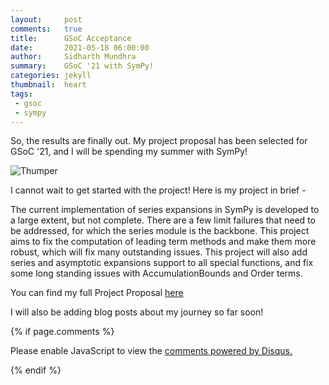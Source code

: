 ```yaml
---
layout:     post
comments:   true
title:      GSoC Acceptance
date:       2021-05-18 06:00:00
author:     Sidharth Mundhra
summary:    GSoC '21 with SymPy!
categories: jekyll
thumbnail:  heart
tags:
 - gsoc
 - sympy
---
```


So, the results are finally out. My project proposal has been selected for GSoC '21,
and I will be spending my summer with SymPy!

![Thumper](https://i.imgur.com/jYY26JT.png)

I cannot wait to get started with the project! Here is my project in brief -

The current implementation of series expansions in SymPy is developed to a large extent, but not complete. There are a few limit failures that need to be addressed, for which the series module is the backbone. This project aims to fix the computation of leading term methods and make them more robust, which will fix many outstanding issues. This project will also add series and asymptotic expansions support to all special functions, and fix some long standing issues with AccumulationBounds and Order terms.

You can find my full Project Proposal [here](https://drive.google.com/file/d/1Ce7PGHu-9YRRf06aHHqcaPPJQU_N5Sp4/view?usp=sharing)

I will also be adding blog posts about my journey so far soon!

{% if page.comments %}

<div id="disqus_thread"></div>
<script>
    (function() { // DON'T EDIT BELOW THIS LINE
    var d = document, s = d.createElement('script');
    s.src = 'https://0sidharth-github-io.disqus.com/embed.js';
    s.setAttribute('data-timestamp', +new Date());
    (d.head || d.body).appendChild(s);
    })();
</script>
<noscript>Please enable JavaScript to view the <a href="https://disqus.com/?ref_noscript">comments powered by Disqus.</a></noscript>

{% endif %}

[1]: http://www.github.com/sympy
